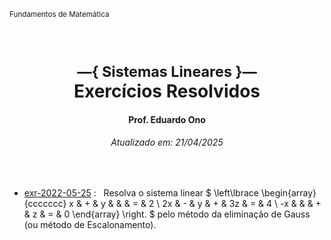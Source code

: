 <sup>Fundamentos de Matemática</sup>
<img alt="" width="100%" height="2px" align="right">

&nbsp;

<h1 align="center"><sup>&mdash;{ Sistemas Lineares }&mdash;</sup><br>Exercícios Resolvidos</h1>
<h4 align="center">Prof. Eduardo Ono</h4>
<h6 align="center">Atualizado em: 21/04/2025</h6>

&nbsp;

* [exr-2022-05-25](./exercicios-resolvidos/exr-2022-05-25.ipynb) : &nbsp; Resolva o sistema linear $
\left\lbrace
  \begin{array}{ccccccc}
  x & + & y & & & = & 2 \\
  2x & - & y & + & 3z & = & 4 \\
  -x & & & + & z & = & 0
  \end{array}
\right.
$ pelo método da eliminação de Gauss (ou método de Escalonamento).

&nbsp;
